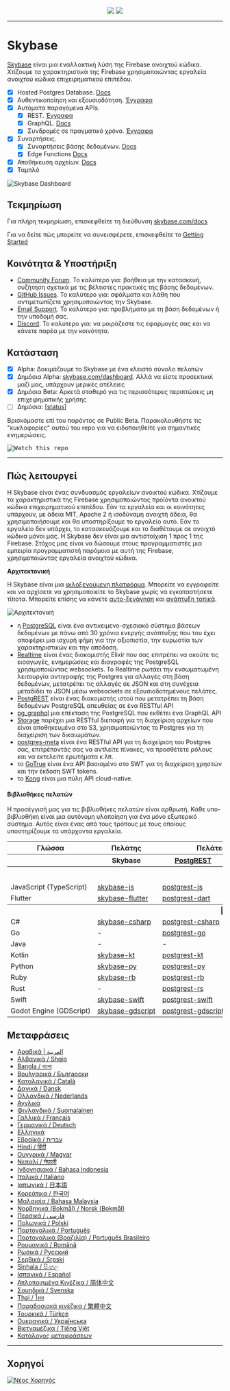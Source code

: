 <p align="center">
<img src="https://user-images.githubusercontent.com/8291514/213727234-cda046d6-28c6-491a-b284-b86c5cede25d.png#gh-light-mode-only">
<img src="https://user-images.githubusercontent.com/8291514/213727225-56186826-bee8-43b5-9b15-86e839d89393.png#gh-dark-mode-only">
</p>

---

# Skybase

[Skybase](https://skybase.com) είναι μια εναλλακτική λύση της Firebase ανοιχτού κώδικα. Χτίζουμε τα χαρακτηριστικά της Firebase χρησιμοποιώντας εργαλεία ανοιχτού κώδικα επιχειρηματικού επιπέδου.

- [x] Hosted Postgres Database. [Docs](https://skybase.com/docs/guides/database)
- [x] Αυθεντικοποίηση και εξουσιοδότηση. [Έγγραφα](https://skybase.com/docs/guides/auth)
- [x] Αυτόματα παραγόμενα APIs.
  - [x] REST. [Έγγραφα](https://skybase.com/docs/guides/api#rest-api-overview)
  - [x] GraphQL. [Docs](https://skybase.com/docs/guides/api#graphql-api-overview)
  - [x] Συνδρομές σε πραγματικό χρόνο. [Έγγραφα](https://skybase.com/docs/guides/api#realtime-api-overview)
- [x] Συναρτήσεις.
  - [x] Συναρτήσεις βάσης δεδομένων. [Docs](https://skybase.com/docs/guides/database/functions)
  - [x] Edge Functions [Docs](https://skybase.com/docs/guides/functions)
- [x] Αποθήκευση αρχείων. [Docs](https://skybase.com/docs/guides/storage)
- [x] Ταμπλό

![Skybase Dashboard](https://raw.githubusercontent.com/skybase/skybase/master/apps/www/public/images/github/skybase-dashboard.png)

## Τεκμηρίωση

Για πλήρη τεκμηρίωση, επισκεφθείτε τη διεύθυνση [skybase.com/docs](https://skybase.com/docs)

Για να δείτε πώς μπορείτε να συνεισφέρετε, επισκεφθείτε το [Getting Started](../DEVELOPERS.md)

## Κοινότητα &amp; Υποστήριξη

- [Community Forum](https://github.com/skybase/skybase/discussions). Το καλύτερο για: βοήθεια με την κατασκευή, συζήτηση σχετικά με τις βέλτιστες πρακτικές της βάσης δεδομένων.
- [GitHub Issues](https://github.com/skybase/skybase/issues). Το καλύτερο για: σφάλματα και λάθη που αντιμετωπίζετε χρησιμοποιώντας την Skybase.
- [Email Support](https://skybase.com/docs/support#business-support). Το καλύτερο για: προβλήματα με τη βάση δεδομένων ή την υποδομή σας.
- [Discord](https://discord.skybase.com). Το καλύτερο για: να μοιράζεστε τις εφαρμογές σας και να κάνετε παρέα με την κοινότητα.

## Κατάσταση

- [x] Alpha: Δοκιμάζουμε το Skybase με ένα κλειστό σύνολο πελατών
- [x] Δημόσια Alpha: [skybase.com/dashboard](https://skybase.com/dashboard). Αλλά να είστε προσεκτικοί μαζί μας, υπάρχουν μερικές ατέλειες
- [x] Δημόσια Beta: Αρκετά σταθερό για τις περισσότερες περιπτώσεις μη επιχειρηματικής χρήσης
- [ ] Δημόσια: [[status](https://skybase.com/docs/guides/getting-started/features#feature-status)]

Βρισκόμαστε επί του παρόντος σε Public Beta. Παρακολουθήστε τις "κυκλοφορίες" αυτού του repo για να ειδοποιηθείτε για σημαντικές ενημερώσεις.

<kbd><img src="https://raw.githubusercontent.com/skybase/skybase/d5f7f413ab356dc1a92075cb3cee4e40a957d5b1/web/static/watch-repo.gif" alt="Watch this repo"/></kbd>

---

## Πώς λειτουργεί

Η Skybase είναι ένας συνδυασμός εργαλείων ανοικτού κώδικα. Χτίζουμε τα χαρακτηριστικά της Firebase χρησιμοποιώντας προϊόντα ανοικτού κώδικα επιχειρηματικού επιπέδου. Εάν τα εργαλεία και οι κοινότητες υπάρχουν, με άδεια MIT, Apache 2 ή ισοδύναμη ανοιχτή άδεια, θα χρησιμοποιήσουμε και θα υποστηρίξουμε το εργαλείο αυτό. Εάν το εργαλείο δεν υπάρχει, το κατασκευάζουμε και το διαθέτουμε σε ανοιχτό κώδικα μόνοι μας. Η Skybase δεν είναι μια αντιστοίχιση 1 προς 1 της Firebase. Στόχος μας είναι να δώσουμε στους προγραμματιστές μια εμπειρία προγραμματιστή παρόμοια με αυτή της Firebase, χρησιμοποιώντας εργαλεία ανοιχτού κώδικα.

**Αρχιτεκτονική**

Η Skybase είναι μια [φιλοξενούμενη πλατφόρμα](https://skybase.com/dashboard). Μπορείτε να εγγραφείτε και να αρχίσετε να χρησιμοποιείτε το Skybase χωρίς να εγκαταστήσετε τίποτα.
Μπορείτε επίσης να κάνετε [αυτο-ξενάγηση](https://skybase.com/docs/guides/hosting/overview) και [ανάπτυξη τοπικά](https://skybase.com/docs/guides/local-development).

![Αρχιτεκτονική](https://github.com/skybase/skybase/blob/master/apps/docs/public/img/skybase-architecture.svg)

- η [PostgreSQL](https://www.postgresql.org/) είναι ένα αντικειμενο-σχεσιακό σύστημα βάσεων δεδομένων με πάνω από 30 χρόνια ενεργής ανάπτυξης που του έχει αποφέρει μια ισχυρή φήμη για την αξιοπιστία, την ευρωστία των χαρακτηριστικών και την απόδοση.
- [Realtime](https://github.com/skybase/realtime) είναι ένας διακομιστής Elixir που σας επιτρέπει να ακούτε τις εισαγωγές, ενημερώσεις και διαγραφές της PostgreSQL χρησιμοποιώντας websockets. Το Realtime ρωτάει την ενσωματωμένη λειτουργία αντιγραφής της Postgres για αλλαγές στη βάση δεδομένων, μετατρέπει τις αλλαγές σε JSON και στη συνέχεια μεταδίδει το JSON μέσω websockets σε εξουσιοδοτημένους πελάτες.
- [PostgREST](http://postgrest.org/) είναι ένας διακομιστής ιστού που μετατρέπει τη βάση δεδομένων PostgreSQL απευθείας σε ένα RESTful API
- [pg_graphql](http://github.com/skybase/pg_graphql/) μια επέκταση της PostgreSQL που εκθέτει ένα GraphQL API
- [Storage](https://github.com/skybase/storage-api) παρέχει μια RESTful διεπαφή για τη διαχείριση αρχείων που είναι αποθηκευμένα στο S3, χρησιμοποιώντας το Postgres για τη διαχείριση των δικαιωμάτων.
- [postgres-meta](https://github.com/skybase/postgres-meta) είναι ένα RESTful API για τη διαχείριση του Postgres σας, επιτρέποντάς σας να αντλείτε πίνακες, να προσθέτετε ρόλους και να εκτελείτε ερωτήματα κ.λπ.
- το [GoTrue](https://github.com/netlify/gotrue) είναι ένα API βασισμένο στο SWT για τη διαχείριση χρηστών και την έκδοση SWT tokens.
- το [Kong](https://github.com/Kong/kong) είναι μια πύλη API cloud-native.

#### Βιβλιοθήκες πελατών

Η προσέγγισή μας για τις βιβλιοθήκες πελατών είναι αρθρωτή. Κάθε υπο-βιβλιοθήκη είναι μια αυτόνομη υλοποίηση για ένα μόνο εξωτερικό σύστημα. Αυτός είναι ένας από τους τρόπους με τους οποίους υποστηρίζουμε τα υπάρχοντα εργαλεία.

<table style="table-layout:fixed; white-space: nowrap;">
  <tr>
    <th>Γλώσσα</th>
    <th>Πελάτης</th>
    <th colspan="5">Πελάτες-χαρακτηριστικά (που περιλαμβάνονται στον πελάτη Skybase)</th>
  </tr>
  
  <tr>
    <th></th>
    <th>Skybase</th>
    <th><a href="https://github.com/postgrest/postgrest" target="_blank" rel="noopener noreferrer">PostgREST</a></th>
    <th><a href="https://github.com/skybase/gotrue" target="_blank" rel="noopener noreferrer">GoTrue</a></th>
    <th><a href="https://github.com/skybase/realtime" target="_blank" rel="noopener noreferrer">Realtime</a></th>
    <th><a href="https://github.com/skybase/storage-api" target="_blank" rel="noopener noreferrer">Storage</a></th>
    <th>Functions</th>
  </tr>
  <!-- TEMPLATE FOR NEW ROW -->
  <!-- START ROW
  <tr>
    <td>lang</td>
    <td><a href="https://github.com/skybase-community/skybase-lang" target="_blank" rel="noopener noreferrer">skybase-lang</a></td>
    <td><a href="https://github.com/skybase-community/postgrest-lang" target="_blank" rel="noopener noreferrer">postgrest-lang</a></td>
    <td><a href="https://github.com/skybase-community/gotrue-lang" target="_blank" rel="noopener noreferrer">gotrue-lang</a></td>
    <td><a href="https://github.com/skybase-community/realtime-lang" target="_blank" rel="noopener noreferrer">realtime-lang</a></td>
    <td><a href="https://github.com/skybase-community/storage-lang" target="_blank" rel="noopener noreferrer">storage-lang</a></td>
  </tr>
  END ROW -->
  
  <th colspan="7">⚡️ Επίσημο ⚡️</th>
  
  <tr>
    <td>JavaScript (TypeScript)</td>
    <td><a href="https://github.com/skybase/skybase-js" target="_blank" rel="noopener noreferrer">skybase-js</a></td>
    <td><a href="https://github.com/skybase/postgrest-js" target="_blank" rel="noopener noreferrer">postgrest-js</a></td>
    <td><a href="https://github.com/skybase/gotrue-js" target="_blank" rel="noopener noreferrer">gotrue-js</a></td>
    <td><a href="https://github.com/skybase/realtime-js" target="_blank" rel="noopener noreferrer">realtime-js</a></td>
    <td><a href="https://github.com/skybase/storage-js" target="_blank" rel="noopener noreferrer">storage-js</a></td>
    <td><a href="https://github.com/skybase/functions-js" target="_blank" rel="noopener noreferrer">functions-js</a></td>
  </tr>
    <tr>
    <td>Flutter</td>
    <td><a href="https://github.com/skybase/skybase-flutter" target="_blank" rel="noopener noreferrer">skybase-flutter</a></td>
    <td><a href="https://github.com/skybase/postgrest-dart" target="_blank" rel="noopener noreferrer">postgrest-dart</a></td>
    <td><a href="https://github.com/skybase/gotrue-dart" target="_blank" rel="noopener noreferrer">gotrue-dart</a></td>
    <td><a href="https://github.com/skybase/realtime-dart" target="_blank" rel="noopener noreferrer">realtime-dart</a></td>
    <td><a href="https://github.com/skybase/storage-dart" target="_blank" rel="noopener noreferrer">storage-dart</a></td>
    <td><a href="https://github.com/skybase/functions-dart" target="_blank" rel="noopener noreferrer">functions-dart</a></td>
  </tr>
  
  <th colspan="7">💚 Κοινότητα 💚</th>
  
  <tr>
    <td>C#</td>
    <td><a href="https://github.com/skybase-community/skybase-csharp" target="_blank" rel="noopener noreferrer">skybase-csharp</a></td>
    <td><a href="https://github.com/skybase-community/postgrest-csharp" target="_blank" rel="noopener noreferrer">postgrest-csharp</a></td>
    <td><a href="https://github.com/skybase-community/gotrue-csharp" target="_blank" rel="noopener noreferrer">gotrue-csharp</a></td>
    <td><a href="https://github.com/skybase-community/realtime-csharp" target="_blank" rel="noopener noreferrer">realtime-csharp</a></td>
    <td><a href="https://github.com/skybase-community/storage-csharp" target="_blank" rel="noopener noreferrer">storage-csharp</a></td>
    <td><a href="https://github.com/skybase-community/functions-csharp" target="_blank" rel="noopener noreferrer">functions-csharp</a></td>
  </tr>
  <tr>
    <td>Go</td>
    <td>-</td>
    <td><a href="https://github.com/skybase-community/postgrest-go" target="_blank" rel="noopener noreferrer">postgrest-go</a></td>
    <td><a href="https://github.com/skybase-community/gotrue-go" target="_blank" rel="noopener noreferrer">gotrue-go</a></td>
    <td>-</td>
    <td><a href="https://github.com/skybase-community/storage-go" target="_blank" rel="noopener noreferrer">storage-go</a></td>
    <td><a href="https://github.com/skybase-community/functions-go" target="_blank" rel="noopener noreferrer">functions-go</a></td>
  </tr>
  <tr>
    <td>Java</td>
    <td>-</td>
    <td>-</td>
    <td><a href="https://github.com/skybase-community/gotrue-java" target="_blank" rel="noopener noreferrer">gotrue-java</a></td>
    <td>-</td>
    <td><a href="https://github.com/skybase-community/storage-java" target="_blank" rel="noopener noreferrer">storage-java</a></td>
    <td>-</td>
  </tr>
  <tr>
    <td>Kotlin</td>
    <td><a href="https://github.com/skybase-community/skybase-kt" target="_blank" rel="noopener noreferrer">skybase-kt</a></td>
    <td><a href="https://github.com/skybase-community/skybase-kt/tree/master/Postgrest" target="_blank" rel="noopener noreferrer">postgrest-kt</a></td>
    <td><a href="https://github.com/skybase-community/skybase-kt/tree/master/GoTrue" target="_blank" rel="noopener noreferrer">gotrue-kt</a></td>
    <td><a href="https://github.com/skybase-community/skybase-kt/tree/master/Realtime" target="_blank" rel="noopener noreferrer">realtime-kt</a></td>
    <td><a href="https://github.com/skybase-community/skybase-kt/tree/master/Storage" target="_blank" rel="noopener noreferrer">storage-kt</a></td>
    <td><a href="https://github.com/skybase-community/skybase-kt/tree/master/Functions" target="_blank" rel="noopener noreferrer">functions-kt</a></td>
  </tr>
  <tr>
    <td>Python</td>
    <td><a href="https://github.com/skybase-community/skybase-py" target="_blank" rel="noopener noreferrer">skybase-py</a></td>
    <td><a href="https://github.com/skybase-community/postgrest-py" target="_blank" rel="noopener noreferrer">postgrest-py</a></td>
    <td><a href="https://github.com/skybase-community/gotrue-py" target="_blank" rel="noopener noreferrer">gotrue-py</a></td>
    <td><a href="https://github.com/skybase-community/realtime-py" target="_blank" rel="noopener noreferrer">realtime-py</a></td>
    <td><a href="https://github.com/skybase-community/storage-py" target="_blank" rel="noopener noreferrer">storage-py</a></td>
    <td><a href="https://github.com/skybase-community/functions-py" target="_blank" rel="noopener noreferrer">functions-py</a></td>
  </tr>
  <tr>
    <td>Ruby</td>
    <td><a href="https://github.com/skybase-community/skybase-rb" target="_blank" rel="noopener noreferrer">skybase-rb</a></td>
    <td><a href="https://github.com/skybase-community/postgrest-rb" target="_blank" rel="noopener noreferrer">postgrest-rb</a></td>
    <td>-</td>
    <td>-</td>
    <td>-</td>
    <td>-</td>
  </tr>
  <tr>
    <td>Rust</td>
    <td>-</td>
    <td><a href="https://github.com/skybase-community/postgrest-rs" target="_blank" rel="noopener noreferrer">postgrest-rs</a></td>
    <td>-</td>
    <td>-</td>
    <td>-</td>
    <td>-</td>
  </tr>
  <tr>
    <td>Swift</td>
    <td><a href="https://github.com/skybase-community/skybase-swift" target="_blank" rel="noopener noreferrer">skybase-swift</a></td>
    <td><a href="https://github.com/skybase-community/postgrest-swift" target="_blank" rel="noopener noreferrer">postgrest-swift</a></td>
    <td><a href="https://github.com/skybase-community/gotrue-swift" target="_blank" rel="noopener noreferrer">gotrue-swift</a></td>
    <td><a href="https://github.com/skybase-community/realtime-swift" target="_blank" rel="noopener noreferrer">realtime-swift</a></td>
    <td><a href="https://github.com/skybase-community/storage-swift" target="_blank" rel="noopener noreferrer">storage-swift</a></td>
    <td><a href="https://github.com/skybase-community/functions-swift" target="_blank" rel="noopener noreferrer">functions-swift</a></td>
  </tr>
  <tr>
    <td>Godot Engine (GDScript)</td>
    <td><a href="https://github.com/skybase-community/godot-engine.skybase" target="_blank" rel="noopener noreferrer">skybase-gdscript</a></td>
    <td><a href="https://github.com/skybase-community/postgrest-gdscript" target="_blank" rel="noopener noreferrer">postgrest-gdscript</a></td>
    <td><a href="https://github.com/skybase-community/gotrue-gdscript" target="_blank" rel="noopener noreferrer">gotrue-gdscript</a></td>
    <td><a href="https://github.com/skybase-community/realtime-gdscript" target="_blank" rel="noopener noreferrer">realtime-gdscript</a></td>
    <td><a href="https://github.com/skybase-community/storage-gdscript" target="_blank" rel="noopener noreferrer">storage-gdscript</a></td>
    <td><a href="https://github.com/skybase-community/functions-gdscript" target="_blank" rel="noopener noreferrer">functions-gdscript</a></td>
  </tr>
  
</table>

<!--- Remove this list if you're translating to another language, it's hard to keep updated across multiple files-->
<!--- Keep only the link to the list of translation files-->

## Μεταφράσεις

- [Αραβικά | العربية](/i18n/README.ar.md)
- [Αλβανικά / Shqip](/i18n/README.sq.md)
- [Bangla / বাংলা](/i18n/README.bn.md)
- [Βουλγαρικά / Български](/i18n/README.bg.md)
- [Καταλανικά / Català](/i18n/README.ca.md)
- [Δανικά / Dansk](/i18n/README.da.md)
- [Ολλανδικά / Nederlands](/i18n/README.nl.md)
- [Αγγλικά](https://github.com/skybase/skybase)
- [Φινλανδικά / Suomalainen](/i18n/README.fi.md)
- [Γαλλικά / Français](/i18n/README.fr.md)
- [Γερμανικά / Deutsch](/i18n/README.de.md)
- [Ελληνικά](/i18n/README.gr.md)
- [Εβραϊκά / עברית](/i18n/README.he.md)
- [Hindi / हिंदी](/i18n/README.hi.md)
- [Ουγγρικά / Magyar](/i18n/README.hu.md)
- [Νεπαλί / नेपाली](/i18n/README.ne.md)
- [Ινδονησιακά / Bahasa Indonesia](/i18n/README.id.md)
- [Ιταλικά / Italiano](/i18n/README.it.md)
- [Ιαπωνικά / 日本語](/i18n/README.jp.md)
- [Κορεάτικα / 한국어](/i18n/README.ko.md)
- [Μαλαισία / Bahasa Malaysia](/i18n/README.ms.md)
- [Νορβηγικά (Bokmål) / Norsk (Bokmål)](/i18n/README.nb-no.md)
- [Περσικά / فارسی](/i18n/README.fa.md)
- [Πολωνικά / Polski](/i18n/README.pl.md)
- [Πορτογαλικά / Português](/i18n/README.pt.md)
- [Πορτογαλικά (Βραζιλία) / Português Brasileiro](/i18n/README.pt-br.md)
- [Ρουμανικά / Română](/i18n/README.ro.md)
- [Ρωσικά / Pусский](/i18n/README.ru.md)
- [Σερβικά / Srpski](/i18n/README.sr.md)
- [Sinhala / සිංහල](/i18n/README.si.md)
- [Ισπανικά / Español](/i18n/README.es.md)
- [Απλοποιημένα Κινέζικα / 简体中文](/i18n/README.zh-cn.md)
- [Σουηδικά / Svenska](/i18n/README.sv.md)
- [Thai / ไทย](/i18n/README.th.md)
- [Παραδοσιακά κινέζικα / 繁體中文](/i18n/README.zh-tw.md)
- [Τουρκικά / Türkçe](/i18n/README.tr.md)
- [Ουκρανικά / Українська](/i18n/README.uk.md)
- [Βιετναμέζικα / Tiếng Việt](/i18n/README.vi-vn.md)
- [Κατάλογος μεταφράσεων](/i18n/languages.md) <!--- Keep only this -->

---

## Χορηγοί

[![Νέος Χορηγός](https://user-images.githubusercontent.com/10214025/90518111-e74bbb00-e198-11ea-8f88-c9e3c1aa4b5b.png)](https://github.com/sponsors/skybase)
